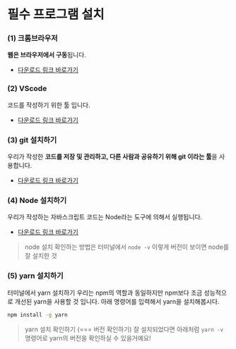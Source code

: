 # 필수 프로그램 설치
### (1) 크롬브라우저
**웹은 브라우저에서 구동**됩니다.
- [다운로드 링크 바로가기](https://www.google.co.kr/chrome/)

### (2) **VScode**
코드를 작성하기 위한 툴 입니다.
- [다운로드 링크 바로가기](https://code.visualstudio.com/)

### (3) **git 설치하기**
우리가 작성한 **코드를 저장 및 관리하고, 다른 사람과 공유하기 위해 git 이라는 툴**을 사용합니다.
- [다운로드 링크 바로가기](https://git-scm.com/downloads)

### (4) **Node 설치하기**
우리가 작성하는 자바스크립트 코드는 Node라는 도구에 의해서 실행됩니다. 
- [다운로드 링크 바로가기](https://nodejs.org/ko/)
> node 설치 확인하는 방법은 터미널에서 `node -v` 이렇게 버전이 보이면 node를 잘 설치한 것


### (5) **yarn 설치하기**

터미널에서 yarn 설치하기
우리는 npm의 역할과 동일하지만 npm보다 조금 성능적으로 개선된 yarn을 사용할 것 입니다. 아래 명령어를 입력해서 yarn을 설치해봅시다.

```bash
npm install -g yarn
```

> yarn 설치 확인하기 (=== 버전 확인하기)
잘 설치되었다면 아래처럼 `yarn -v` 명령어로 yarn의 버전을 확인하실 수 있을거예요!
